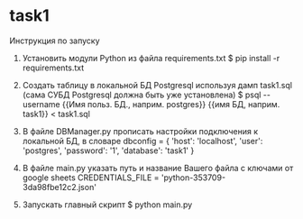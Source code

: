 # task1

Инструкция по запуску

1. Установить модули Python из файла requirements.txt
    $ pip install -r requirements.txt
2. Создать таблицу в локальной БД Postgresql используя дамп task1.sql (сама СУБД Postgresql должна быть уже установлена)
    $ psql --username {{Имя польз. БД., наприм. postgres}} {{имя БД, наприм. task1}} < task1.sql
3. В файле DBManager.py прописать настройки подключения к локальной БД, в словаре 
    dbconfig = {
        'host': 'localhost',
        'user': 'postgres',
        'password': '1',
        'database': 'task1'
    }
4. В файле main.py указать путь и название Вашего файла с ключами от google sheets
    CREDENTIALS_FILE = 'python-353709-3da98fbe12c2.json'

5. Запускать главный скрипт
    $ python main.py